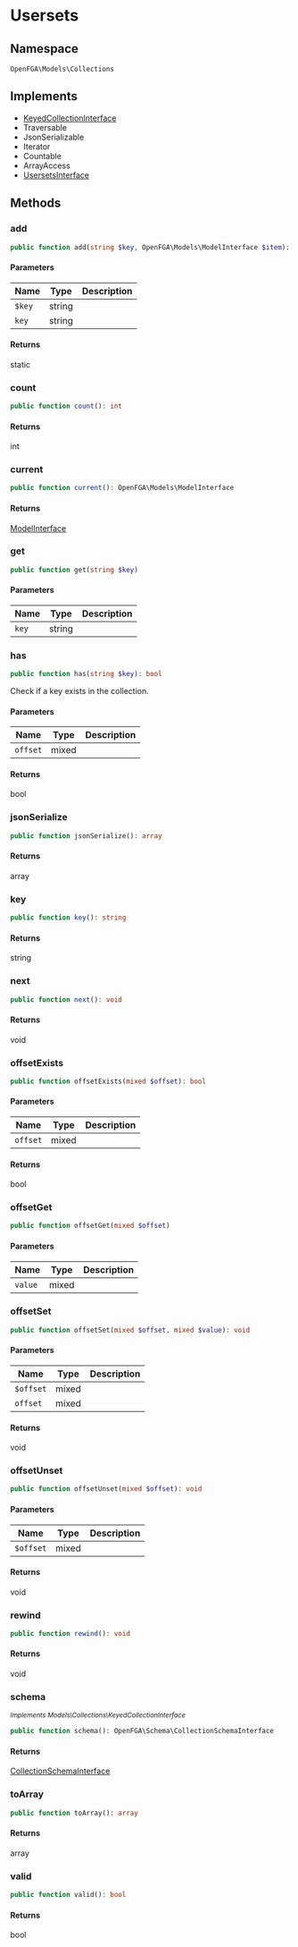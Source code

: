 # Usersets


## Namespace
`OpenFGA\Models\Collections`

## Implements
* [KeyedCollectionInterface](Models/Collections/KeyedCollectionInterface.md)
* Traversable
* JsonSerializable
* Iterator
* Countable
* ArrayAccess
* [UsersetsInterface](Models/Collections/UsersetsInterface.md)



## Methods
### add


```php
public function add(string $key, OpenFGA\Models\ModelInterface $item): static
```


#### Parameters
| Name | Type | Description |
|------|------|-------------|
| `$key` | string |  |
| `key` | string |  |

#### Returns
static

### count


```php
public function count(): int
```



#### Returns
int

### current


```php
public function current(): OpenFGA\Models\ModelInterface
```



#### Returns
[ModelInterface](Models/ModelInterface.md)

### get


```php
public function get(string $key)
```


#### Parameters
| Name | Type | Description |
|------|------|-------------|
| `key` | string |  |


### has


```php
public function has(string $key): bool
```

Check if a key exists in the collection.

#### Parameters
| Name | Type | Description |
|------|------|-------------|
| `offset` | mixed |  |

#### Returns
bool

### jsonSerialize


```php
public function jsonSerialize(): array
```



#### Returns
array

### key


```php
public function key(): string
```



#### Returns
string

### next


```php
public function next(): void
```



#### Returns
void

### offsetExists


```php
public function offsetExists(mixed $offset): bool
```


#### Parameters
| Name | Type | Description |
|------|------|-------------|
| `offset` | mixed |  |

#### Returns
bool

### offsetGet


```php
public function offsetGet(mixed $offset)
```


#### Parameters
| Name | Type | Description |
|------|------|-------------|
| `value` | mixed |  |


### offsetSet


```php
public function offsetSet(mixed $offset, mixed $value): void
```


#### Parameters
| Name | Type | Description |
|------|------|-------------|
| `$offset` | mixed |  |
| `offset` | mixed |  |

#### Returns
void

### offsetUnset


```php
public function offsetUnset(mixed $offset): void
```


#### Parameters
| Name | Type | Description |
|------|------|-------------|
| `$offset` | mixed |  |

#### Returns
void

### rewind


```php
public function rewind(): void
```



#### Returns
void

### schema

*<small>Implements Models\Collections\KeyedCollectionInterface</small>*  

```php
public function schema(): OpenFGA\Schema\CollectionSchemaInterface
```



#### Returns
[CollectionSchemaInterface](Schema/CollectionSchemaInterface.md)

### toArray


```php
public function toArray(): array
```



#### Returns
array

### valid


```php
public function valid(): bool
```



#### Returns
bool

